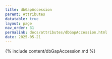 ```yaml
---
title: dbGapAccession
parent: Attributes
datatable: true
layout: page
nav_order: 31
permalink: docs/attributes/dbGapAccession.html
date: 2025-05-21
---
```

{% include content/dbGapAccession.md %}
